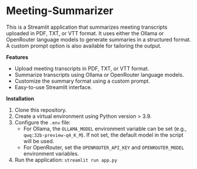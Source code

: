# Meeting-Summarizer

This is a Streamlit application that summarizes meeting transcripts uploaded in PDF, TXT, or VTT format. It uses either the Ollama or OpenRouter language models to generate summaries in a structured format. A custom prompt option is also available for tailoring the output.

**Features**

*   Upload meeting transcripts in PDF, TXT, or VTT format.
*   Summarize transcripts using Ollama or OpenRouter language models.
*   Customize the summary format using a custom prompt.
*   Easy-to-use Streamlit interface.

**Installation**

1.  Clone this repository.
2.  Create a virtual environment using Python version > 3.9.
3.  Configure the `.env` file:
    *   For Ollama, the `OLLAMA_MODEL` environment variable can be set (e.g., `qwq:32b-preview-q4_K_M`). If not set, the default model in the script will be used.
    *   For OpenRouter, set the `OPENROUTER_API_KEY` and `OPENROUTER_MODEL` environment variables.
4.  Run the application: `streamlit run app.py`

